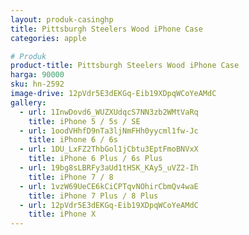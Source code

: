 ```yaml
---
layout: produk-casinghp
title: Pittsburgh Steelers Wood iPhone Case
categories: apple

# Produk
product-title: Pittsburgh Steelers Wood iPhone Case
harga: 90000
sku: hn-2592
image-drive: 12pVdr5E3dEKGq-Eib19XDpqWCoYeAMdC
gallery:
  - url: 1InwDovd6_WUZXUdqcS7NN3zb2WMtVaRq
    title: iPhone 5 / 5s / SE
  - url: 1oodVHhfD9nTa3ljNmFHh0yycml1fw-Jc
    title: iPhone 6 / 6s
  - url: 1DU_LxFZ2ThbGol1jCbtu3EptFmoBNVxX
    title: iPhone 6 Plus / 6s Plus
  - url: 19bg8sLBRFy3aUd1tHSK_KAy5_uVZ2-Ih
    title: iPhone 7 / 8
  - url: 1vzW69UeCE6kCiCPTqvNOhirCbmQv4waE
    title: iPhone 7 Plus / 8 Plus
  - url: 12pVdr5E3dEKGq-Eib19XDpqWCoYeAMdC
    title: iPhone X
---
```

